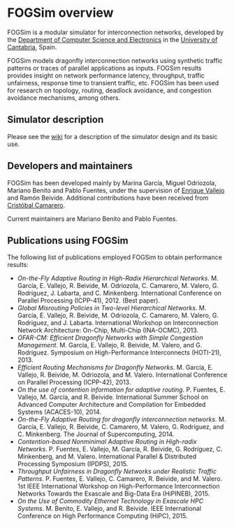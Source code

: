 # FOGSim overview #

FOGSim is a modular simulator for interconnection networks, developed by the [Department of Computer Science and Electronics](http://www.unican.es/Departamentos/electronica/) in the [University of Cantabria](http://web.unican.es/), Spain.

FOGSim models dragonfly interconnection networks using synthetic traffic patterns or traces of parallel applications as inputs. FOGSim results provides insight on network performance latency, throughput, traffic unfairness, response time to transient traffic, etc. FOGSim has been used for research on topology, routing, deadlock avoidance, and congestion avoidance mechanisms, among others.

## Simulator description ##
Please see the [wiki](https://code.google.com/p/fogsim/w/list) for a description of the simulator design and its basic use.

## Developers and maintainers ##
FOGSim has been developed mainly by Marina García, Miguel Odriozola, Mariano Benito and Pablo Fuentes, under the supervision of [Enrique Vallejo](http://personales.unican.es/vallejoe/) and Ramón Beivide. Additional contributions have been received from [Cristóbal Camarero](http://personales.unican.es/camareroc/).

Current maintainers are Mariano Benito and Pablo Fuentes.

## Publications using FOGSim ##
The following list of publications employed FOGSim to obtain performance results:

  * _On-the-Fly Adaptive Routing in High-Radix Hierarchical Networks_. M. García, E. Vallejo, R. Beivide, M. Odriozola, C. Camarero, M. Valero, G. Rodríguez, J. Labarta, and C. Minkenberg. International Conference on Parallel Processing (ICPP-41), 2012. (Best paper).
  * _Global Misrouting Policies in Two-level Hierarchical Networks_. M. García, E. Vallejo, R. Beivide, M. Odriozola, C. Camarero, M. Valero, G. Rodriguez, and J. Labarta. International Workshop on Interconnection Network Architecture: On-Chip, Multi-Chip (INA-OCMC), 2013.
  * _OFAR-CM: Efficient Dragonfly Networks with Simple Congestion Management_. M. García, E. Vallejo, R. Beivide, M. Valero, and G. Rodríguez. Symposium on High-Performance Interconnects (HOTI-21), 2013.
  * _Efficient Routing Mechanisms for Dragonfly Networks_. M. García, E. Vallejo, R. Beivide, M. Odriozola, and M. Valero. International Conference on Parallel Processing (ICPP-42), 2013.
  * _On the use of contention information for adaptive routing_. P. Fuentes, E. Vallejo, M. García, and R. Beivide. International Summer School on Advanced Computer Architecture and Compilation for Embedded Systems (ACACES-10), 2014.
  * _On-the-Fly Adaptive Routing for dragonfly interconnection networks_. M. García, E. Vallejo, R. Beivide, C. Camarero, M. Valero, G. Rodríguez, and C. Minkenberg. The Journal of Supercomputing, 2014.
  * _Contention-based Nonminimal Adaptive Routing in High-radix Networks_. P. Fuentes, E. Vallejo, M. García, R. Beivide, G. Rodríguez, C. Minkenberg, and M. Valero. International Parallel & Distributed Processing Symposium (IPDPS), 2015.
  * _Throughput Unfairness in Dragonfly Networks under Realistic Traffic Patterns_. P. Fuentes, E. Vallejo, C. Camarero, R. Beivide, and M. Valero. 1st IEEE International Workshop on High-Performance Interconnection Networks Towards the Exascale and Big-Data Era (HiPINEB), 2015.
  * _On the Use of Commodity Ethernet Technology in Exascale HPC Systems_. M. Benito, E. Vallejo, and R. Beivide. IEEE International Conference on High Performance Computing (HiPC), 2015.
